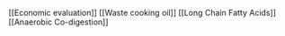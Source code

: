 [[Economic evaluation]]
[[Waste cooking oil]]
[[Long Chain Fatty Acids]]
[[Anaerobic Co-digestion]]
